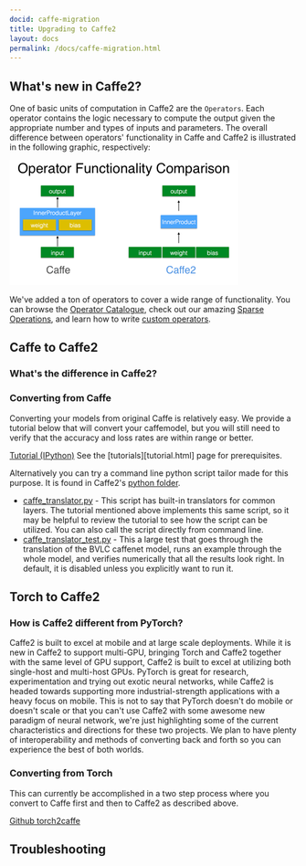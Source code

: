 ```yaml
---
docid: caffe-migration
title: Upgrading to Caffe2
layout: docs
permalink: /docs/caffe-migration.html
---
```


## What's new in Caffe2?

One of basic units of computation in Caffe2 are the `Operators`. Each operator contains the logic necessary to compute the output given the appropriate number and types of inputs and parameters. The overall difference between operators' functionality in Caffe and Caffe2 is illustrated in the following graphic, respectively:

![operators comparison](../static/images/operators-comparison.png)

We've added a ton of operators to cover a wide range of functionality. You can browse the [Operator Catalogue](operators-catalogue.html), check out our amazing [Sparse Operations](sparse-operations.html), and learn how to write [custom operators](custom-operators.html).

## Caffe to Caffe2

### What's the difference in Caffe2?

### Converting from Caffe

Converting your models from original Caffe is relatively easy. We provide a tutorial below that will convert your caffemodel, but you will still need to verify that the accuracy and loss rates are within range or better.

[Tutorial (IPython)](https://github.com/caffe2/caffe2/blob/master/caffe2/python/tutorial/Caffe_translator.ipynb)
See the [tutorials][tutorial.html] page for prerequisites.

Alternatively you can try a command line python script tailor made for this purpose. It is found in Caffe2's [python folder](https://github.com/caffe2/caffe2/tree/master/caffe2/python).

* [caffe_translator.py](https://github.com/caffe2/caffe2/blob/master/caffe2/python/caffe_translator.py) - This script has built-in translators for common layers. The tutorial mentioned above implements this same script, so it may be helpful to review the tutorial to see how the script can be utilized. You can also call the script directly from command line.
* [caffe_translator_test.py](https://github.com/caffe2/caffe2/blob/master/caffe2/python/caffe_translator_test.py) - This a large test that goes through the translation of the BVLC caffenet model, runs an example through the whole model, and verifies numerically that all the results look right. In default, it is disabled unless you explicitly want to run it.

## Torch to Caffe2

### How is Caffe2 different from PyTorch?

Caffe2 is built to excel at mobile and at large scale deployments. While it is new in Caffe2 to support multi-GPU, bringing Torch and Caffe2 together with the same level of GPU support, Caffe2 is built to excel at utilizing both single-host and multi-host GPUs. PyTorch is great for research, experimentation and trying out exotic neural networks, while Caffe2 is headed towards supporting more industrial-strength applications with a heavy focus on mobile. This is not to say that PyTorch doesn't do mobile or doesn't scale or that you can't use Caffe2 with some awesome new paradigm of neural network, we're just highlighting some of the current characteristics and directions for these two projects. We plan to have plenty of interoperability and methods of converting back and forth so you can experience the best of both worlds.

### Converting from Torch

This can currently be accomplished in a two step process where you convert to Caffe first and then to Caffe2 as described above.

[Github torch2caffe](https://github.com/facebook/fb-caffe-exts#torch2caffe)

## Troubleshooting

<TBD>

